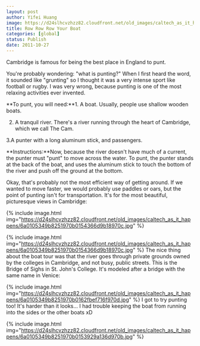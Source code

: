 ```yaml
---
layout: post
author: Yifei Huang
image: https://d24slhcvzhzz82.cloudfront.net/old_images/caltech_as_it_happens/6a0105349b8251970b0162fbef5bf7970d.jpg
title: Row Row Row Your Boat
categories: [global]
status: Publish
date: 2011-10-27
---
```


Cambridge is famous for being the best place in England to punt.

You're probably wondering: "what is punting?" When I first heard the word, it sounded like "grunting" so I thought it was a very intense sport like football or rugby. I was very wrong, because punting is one of the most relaxing activities ever invented.

**To punt, you will need:**1. A boat. Usually, people use shallow wooden boats.

2. A tranquil river. There's a river running through the heart of Cambridge, which we call The Cam.

3.A punter with a long aluminum stick, and passengers.

**Instructions:**Now, because the river doesn't have much of a current, the punter must "punt" to move across the water. To punt, the punter stands at the back of the boat, and uses the aluminum stick to touch the bottom of the river and push off the ground at the bottom.

Okay, that's probably not the most efficient way of getting around. If we wanted to move faster, we would probably use paddles or oars, but the point of punting isn't for transportation. It's for the most beautiful, picturesque views in Cambridge:


{% include image.html img="https://d24slhcvzhzz82.cloudfront.net/old_images/caltech_as_it_happens/6a0105349b8251970b0154366d9b18970c.jpg" %}

{% include image.html img="https://d24slhcvzhzz82.cloudfront.net/old_images/caltech_as_it_happens/6a0105349b8251970b0154366d9b18970c.jpg" %}
The nice thing about the boat tour was that the river goes through private grounds owned by the colleges in Cambridge, and not busy, public streets. This is the Bridge of Sighs in St. John's College. It's modeled after a bridge with the same name in Venice:


{% include image.html img="https://d24slhcvzhzz82.cloudfront.net/old_images/caltech_as_it_happens/6a0105349b8251970b0162fbef716f970d.jpg" %}
I got to try punting too! It's harder than it looks... I had trouble keeping the boat from running into the sides or the other boats xD


{% include image.html img="https://d24slhcvzhzz82.cloudfront.net/old_images/caltech_as_it_happens/6a0105349b8251970b0153929a136d970b.jpg" %}
